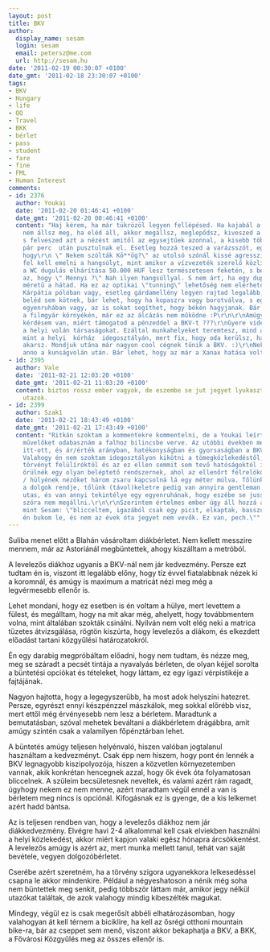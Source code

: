 ```yaml
---
layout: post
title: BKV
author:
  display_name: sesam
  login: sesam
  email: petersz@me.com
  url: http://sesam.hu
date: '2011-02-19 00:30:07 +0100'
date_gmt: '2011-02-18 23:30:07 +0100'
tags:
- BKV
- Hungary
- life
- QQ
- Travel
- BKK
- bérlet
- pass
- student
- fare
- fine
- FML
- Human Interest
comments:
- id: 2376
  author: Youkai
  date: '2011-02-20 01:46:41 +0100'
  date_gmt: '2011-02-20 00:46:41 +0100'
  content: "Haj kérem, ha már tükrözöl legyen fellépésed. Ha kajabál a BKV troll utánad
    nem állsz meg, ha eléd áll, akkor megállsz, meglepődsz, kiveszed a fülest a fejedből,
    s felveszed azt a nézést amitől az egysejtűek azonnal, a kisebb többsejtű élőlények
    pár perc  után pusztulnak el. Esetleg hozzá teszed a varázsszót, egy laza vállrándítással,
    hogy\r\n \" Nekem szólták Kö**ög?\" az utolsó szónál kissé agresszíven és kérdően
    fel kell emelni a hangsúlyt, mint amikor a vízvezeték szerelő közli veled, hogy
    a WC dugulás elhárítása 50.000 HUF lesz természetesen feketén, s belőled kiszalad
    az, hogy \" Mennyi ?\" Nah ilyen hangsúllyal. S nem árt, ha egy dupla ruhásszekrény
    méretű a hátad. Ha ez az optikai \"tunning\" lehetőség nem elérhető, akkor legyél
    Kárpátia pólóban vagy, esetleg gárdamellény legyen rajtad legalább,s  akkor garantáltan
    beléd sem kötnek, bár lehet, hogy ha kopaszra vagy borotválva, s egy korhű SS
    egyenruhában vagy, az is sokat segíthet, hogy békén hagyjanak. Bár lehet, hogy
    a filmgyár környékén, már ez az álcázás nem működne :P\r\n\r\nAmúgy már csak egy
    kérdésem van, miért támogatod a pénzeddel a BKV-t ???\r\nGyere vidékre és támogasd
    a helyi volán társaságokat. Ezáltal munkahelyeket teremtesz, mind a buszvezetőknek,
    mint a helyi  kórház  idegosztályán, mert fix, hogy oda kerülsz, ha vidéken utazni
    akarsz. Mondjuk utána már nagyon cool cégnek tűnik a BKV. :)\r\nNekem annak tűnt,
    anno a kunságvolán után. Bár lehet, hogy az már a Xanax hatása volt :D"
- id: 2395
  author: Vale
  date: '2011-02-21 12:03:20 +0100'
  date_gmt: '2011-02-21 11:03:20 +0100'
  content: biztos rossz ember vagyok, de eszembe se jut jegyet lyukasztani ha bkvval
    utazok.
- id: 2399
  author: Szak1
  date: '2011-02-21 18:43:49 +0100'
  date_gmt: '2011-02-21 17:43:49 +0100'
  content: "Ritkán szoktam a kommentekre kommentelni, de a Youkai leírta viselkedést
    művelőket odabasznám a falhoz bilincsbe verve. Az utóbbi években megfordultam
    itt-ott, és ár/érték arányban, hatékonyságban és gyorsaságban a BKV világszínvonalú.
    Valahogy én nem szoktam idegosztályon kikötni a tömegközlekedéstől, viszont a
    törvényt felülíróktól és az ez ellen semmit sem tevő hatóságoktól igen.\r\n\r\nNagyon
    örülnék egy olyan beléptető rendszernek, ahol az ellenőrt félrelökőket / kikerülőket
    / hülyének nézőket három zsaru kapcsolná lá egy méter múlva. Tőlünk nyugatra ez
    a dolgok rendje, tőlünk (távol)keletre pedig van annyira gentleman egy átlagos
    utas, és van annyi tekintélye egy egyenruhának, hogy eszébe se jusson egy udvarias
    szóra nem megállni.\r\n\r\nSzerintem értelmes ember úgy áll hozzá a fenti történethez,
    mint Sesam: \"blicceltem, igazából csak egy picit, elkaptak, basszus, hogy mindig
    én bukom le, és nem az évek óta jegyet nem vevők. Ez van, pech.\""
---
```


Suliba menet előtt a Blahán vásároltam diákbérletet. Nem kellett messzire mennem, már az Astoriánál megbüntettek, ahogy kiszálltam a metróból.

A levelezős diákhoz ugyanis a BKV-nál nem jár kedvezmény. Persze ezt tudtam én is, viszont itt legalább előny, hogy tíz évvel fiatalabbnak nézek ki a koromnál, és amúgy is maximum a matricát nézi meg még a legvérmesebb ellenőr is.

Lehet mondani, hogy ez esetben is én voltam a hülye, mert levettem a fülest, és megálltam, hogy na mit akar még, ahelyett, hogy továbbmentem volna, mint általában szokták csinálni. Nyilván nem volt elég neki a matrica tüzetes átvizsgálása, rögtön kiszúrta, hogy levelezős a diákom, és elkezdett előadást tartani közgyűlési határozatokról.

Én egy darabig megpróbáltam előadni, hogy nem tudtam, és nézze meg, meg se száradt a pecsét tintája a nyavalyás bérleten, de olyan kéjjel sorolta a büntetési opciókat és tételeket, hogy láttam, ez egy igazi vérpistikéje a fajtájának.

Nagyon hajtotta, hogy a legegyszerűbb, ha most adok helyszíni hatezret. Persze, egyrészt ennyi készpénzzel mászkálok, meg sokkal előrébb visz, mert ettől még érvényesebb nem lesz a bérletem. Maradtunk a bemutatásban, szóval mehetek beváltani a diákbérletem drágábbra, amit amúgy szintén csak a valamilyen főpénztárban lehet.

A büntetés amúgy teljesen helyénvaló, hiszen valóban jogtalanul használtam a kedvezményt. Csak épp nem hiszem, hogy pont én lennék a BKV legnagyobb kiszipolyozója, hiszen a közvetlen környezetemben vannak, akik konkrétan hencegnek azzal, hogy ők évek óta folyamatosan bliccelnek. A szüleim becsületesnek neveltek, és valami azért rám ragadt, úgyhogy nekem ez nem menne, azért maradtam végül ennél a van is bérletem meg nincs is opciónál. Kifogásnak ez is gyenge, de a kis lelkemet azért hadd bántsa.

Az is teljesen rendben van, hogy a levelezős diákhoz nem jár diákkedvezmény. Elvégre havi 2-4 alkalommal kell csak elviekben használni a helyi közlekedést, akkor miért kapjon valaki egész hónapra árcsökkentést. A levelezős amúgy is azért az, mert munka mellett tanul, tehát van saját bevétele, vegyen dolgozóbérletet.

Cserébe azért szeretném, ha a törvény szigora ugyanekkora lelkesedéssel csapna le akkor mindenkire. Például a négyeshatoson a nénik még soha nem büntettek meg senkit, pedig többször láttam már, amikor jegy nélkül utazókat találtak, de azok valahogy mindig kibeszélték magukat.

Mindegy, végül ez is csak megerősít abbéli elhatározásomban, hogy valahogyan át kell térnem a biciklire, ha kell az ősrégi otthoni mountain bike-ra, bár az cseppet sem menő, viszont akkor bekaphatja a BKV, a BKK, a Fővárosi Közgyűlés meg az összes ellenőr is.
